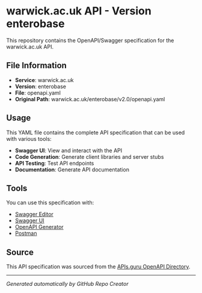# warwick.ac.uk API - Version enterobase

This repository contains the OpenAPI/Swagger specification for the warwick.ac.uk API.

## File Information

- **Service**: warwick.ac.uk
- **Version**: enterobase
- **File**: openapi.yaml
- **Original Path**: warwick.ac.uk/enterobase/v2.0/openapi.yaml

## Usage

This YAML file contains the complete API specification that can be used with various tools:

- **Swagger UI**: View and interact with the API
- **Code Generation**: Generate client libraries and server stubs
- **API Testing**: Test API endpoints
- **Documentation**: Generate API documentation

## Tools

You can use this specification with:

- [Swagger Editor](https://editor.swagger.io/)
- [Swagger UI](https://swagger.io/tools/swagger-ui/)
- [OpenAPI Generator](https://openapi-generator.tech/)
- [Postman](https://www.postman.com/)

## Source

This API specification was sourced from the [APIs.guru OpenAPI Directory](https://github.com/APIs-guru/openapi-directory).

---

*Generated automatically by GitHub Repo Creator*
